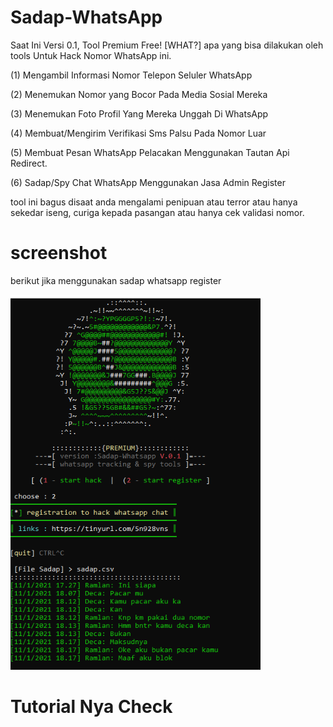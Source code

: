 # Sadap-WhatsApp
Saat Ini Versi 0.1, Tool Premium Free! [WHAT?] apa yang bisa dilakukan oleh tools Untuk Hack Nomor WhatsApp ini.

(1) Mengambil Informasi Nomor Telepon Seluler WhatsApp

(2) Menemukan Nomor yang Bocor Pada Media Sosial Mereka

(3) Menemukan Foto Profil Yang Mereka Unggah Di WhatsApp

(4) Membuat/Mengirim Verifikasi Sms Palsu Pada Nomor Luar

(5) Membuat Pesan WhatsApp Pelacakan Menggunakan Tautan Api Redirect.

(6) Sadap/Spy Chat WhatsApp Menggunakan Jasa Admin Register 

tool ini bagus disaat anda mengalami penipuan atau terror
atau hanya sekedar iseng, curiga kepada pasangan atau hanya cek validasi nomor.

# screenshot

berikut jika menggunakan sadap whatsapp register

<img src="sadapwa.PNG" alt="linux" style="width:400px;height:600px"/>

# Tutorial Nya Check

